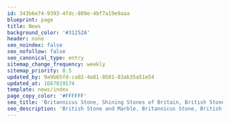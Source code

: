 ```yaml
---
id: 343b6e74-9393-4fdc-809e-4bf7a19e9aaa
blueprint: page
title: News
background_color: '#31252A'
header: none
seo_noindex: false
seo_nofollow: false
seo_canonical_type: entry
sitemap_change_frequency: weekly
sitemap_priority: 0.5
updated_by: 9a9b65fd-ca02-4a81-8501-83ab35a51e54
updated_at: 1667819174
template: news/index
page_copy_color: '#FFFFFF'
seo_title: 'Britannicus Stone, Shining Stones of Britain, British Stone & Marble.'
seo_description: 'British Stone and Marble. Britannicus Stone, British stones and marble. Swaledale, Ripon Cathedral, Simpson Studio, Marble Platters'
---
```

